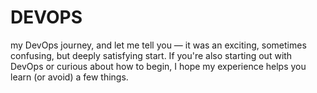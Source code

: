 # DEVOPS
my DevOps journey, and let me tell you — it was an exciting, sometimes confusing, but deeply satisfying start. If you're also starting out with DevOps or curious about how to begin, I hope my experience helps you learn (or avoid) a few things.
